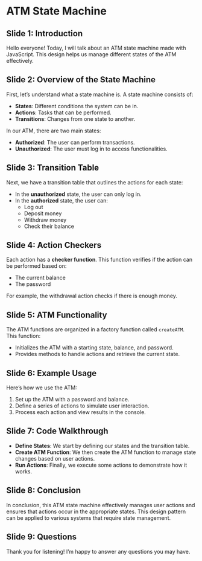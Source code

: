 # ATM State Machine

## Slide 1: Introduction
Hello everyone! Today, I will talk about an ATM state machine made with JavaScript. This design helps us manage different states of the ATM effectively.

## Slide 2: Overview of the State Machine
First, let’s understand what a state machine is. A state machine consists of:
- **States**: Different conditions the system can be in.
- **Actions**: Tasks that can be performed.
- **Transitions**: Changes from one state to another.

In our ATM, there are two main states:
- **Authorized**: The user can perform transactions.
- **Unauthorized**: The user must log in to access functionalities.

## Slide 3: Transition Table
Next, we have a transition table that outlines the actions for each state:
- In the **unauthorized** state, the user can only log in.
- In the **authorized** state, the user can:
  - Log out
  - Deposit money
  - Withdraw money
  - Check their balance

## Slide 4: Action Checkers
Each action has a **checker function**. This function verifies if the action can be performed based on:
- The current balance
- The password

For example, the withdrawal action checks if there is enough money.

## Slide 5: ATM Functionality
The ATM functions are organized in a factory function called `createATM`. This function:
- Initializes the ATM with a starting state, balance, and password.
- Provides methods to handle actions and retrieve the current state.

## Slide 6: Example Usage
Here’s how we use the ATM:
1. Set up the ATM with a password and balance.
2. Define a series of actions to simulate user interaction.
3. Process each action and view results in the console.

## Slide 7: Code Walkthrough
- **Define States**: We start by defining our states and the transition table.
- **Create ATM Function**: We then create the ATM function to manage state changes based on user actions.
- **Run Actions**: Finally, we execute some actions to demonstrate how it works.

## Slide 8: Conclusion
In conclusion, this ATM state machine effectively manages user actions and ensures that actions occur in the appropriate states. This design pattern can be applied to various systems that require state management.

## Slide 9: Questions
Thank you for listening! I’m happy to answer any questions you may have.
